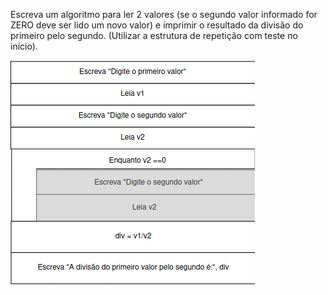 Escreva um algoritmo para ler 2 valores (se o segundo valor
informado for ZERO deve ser lido um novo valor) e imprimir o
resultado da divisão do primeiro pelo segundo. (Utilizar a estrutura
de repetição com teste no início).

![](https://github.com/Yxav/proglogic/blob/master/exercicios-5/44/44.png)

